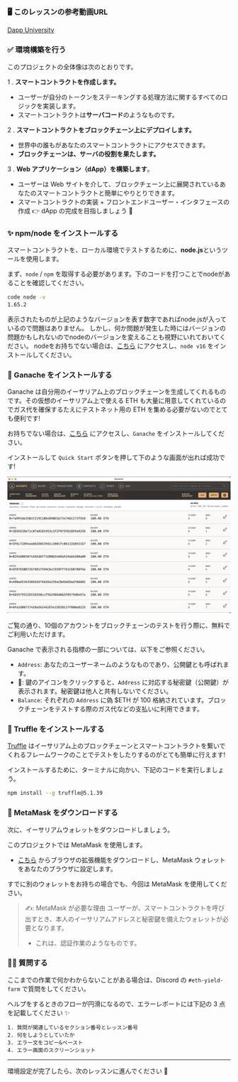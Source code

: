### 🖥 このレッスンの参考動画URL
[Dapp University](https://youtu.be/CgXQC4dbGUE?t=343)

### ✅ 環境構築を行う

このプロジェクトの全体像は次のとおりです。

1 \. **スマートコントラクトを作成します。**

- ユーザーが自分のトークンをステーキングする処理方法に関するすべてのロジックを実装します。
- スマートコントラクトは**サーバコード**のようなものです。

2 \. **スマートコントラクトをブロックチェーン上にデプロイします。**

- 世界中の誰もがあなたのスマートコントラクトにアクセスできます。
- **ブロックチェーンは、サーバの役割を果たします。**

3 \. **Web アプリケーション（dApp）を構築します**。

- ユーザーは Web サイトを介して、ブロックチェーン上に展開されているあなたのスマートコントラクトと簡単にやりとりできます。
- スマートコントラクトの実装 + フロントエンドユーザー・インタフェースの作成 👉 dApp の完成を目指しましょう 🎉

### ✨ npm/node をインストールする

スマートコントラクトを、ローカル環境でテストするために、**node.js**というツールを使用します。

まず、`node` / `npm` を取得する必要があります。下のコードを打つことでnodeがあることを確認してください。

```bash
code node -v
1.65.2
```

表示されたものが上記のようなバージョンを表す数字であればnode.jsが入っているので問題はありません。
しかし、何か問題が発生した時にはバージョンの問題かもしれないのでnodeのバージョンを変えることも視野にいれておいてください。
nodeをお持ちでない場合は、[こちら](https://hardhat.org/tutorial/setting-up-the-environment.html) にアクセスし、`node v16` をインストールしてください。

### 🍫 Ganache をインストールする

Ganache は自分用のイーサリアム上のブロックチェーンを生成してくれるものです。その仮想のイーサリアム上で使える ETH も大量に用意してくれているのでガス代を確保するたえにテストネット用の ETH を集める必要がないのでとても便利です!

お持ちでない場合は、[こちら](https://trufflesuite.com/ganache/) にアクセスし、`Ganache` をインストールしてください。

インストールして `Quick Start` ボタンを押して下のような画面が出れば成功です!

![](/public/images/105-Ganache-Yield-Farm/section-1/12_1_1.png)

ご覧の通り、10個のアカウントをブロックチェーンのテストを行う際に、無料でご利用いただけます。

Ganache で表示される指標の一部については、以下をご参照ください。
- `Address`: あなたのユーザーネームのようなものであり、公開鍵とも呼ばれます。
- 🔑: 鍵のアイコンをクリックすると、`Address` に対応する秘密鍵（公開鍵）が表示されます。秘密鍵は他人と共有しないでください。
- `Balance`: それぞれの `Address` に偽 $ETH が 100 格納されています。ブロックチェーンをテストする際のガス代などの支払いに利用できます。
### 🍩 Truffle をインストールする

[Truffle](https://trufflesuite.com/truffle/) はイーサリアム上のブロックチェーンとスマートコントラクトを繋いでくれるフレームワークのことでテストをしたりするのがとても簡単に行えます!

インストールするために、ターミナルに向かい、下記のコードを実行しましょう。

```bash
npm install --g truffle@5.1.39
```
### 🦊 MetaMask をダウンロードする

次に、イーサリアムウォレットをダウンロードしましょう。

このプロジェクトでは MetaMask を使用します。

- [こちら](https://MetaMask.io/download.html) からブラウザの拡張機能をダウンロードし、MetaMask ウォレットをあなたのブラウザに設定します。

すでに別のウォレットをお持ちの場合でも、今回は MetaMask を使用してください。

> ✍️: MetaMask が必要な理由
> ユーザーが、スマートコントラクトを呼び出すとき、本人のイーサリアムアドレスと秘密鍵を備えたウォレットが必要となります。
>
> - これは、認証作業のようなものです。

### 🙋‍♂️ 質問する

ここまでの作業で何かわからないことがある場合は、Discord の `#eth-yield-farm` で質問をしてください。

ヘルプをするときのフローが円滑になるので、エラーレポートには下記の 3 点を記載してください ✨

```
1. 質問が関連しているセクション番号とレッスン番号
2. 何をしようとしていたか
3. エラー文をコピー&ペースト
4. エラー画面のスクリーンショット
```

---

環境設定が完了したら、次のレッスンに進んでください 🎉
